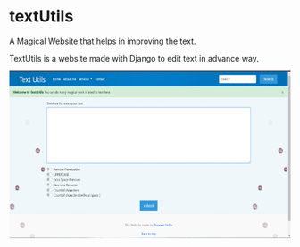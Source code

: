 # textUtils

A Magical Website that helps in improving the text.

TextUtils is a website made with Django to edit text in advance way.

<div align="center">
    <img height="300vh" alt="TextUtils Screenshot" src="static/img/textutils.jpg" >
</div>